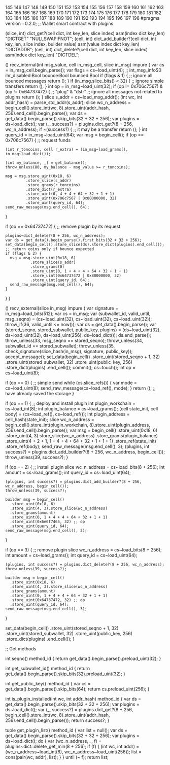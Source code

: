 145
146
147
148
149
150
151
152
153
154
155
156
157
158
159
160
161
162
163
164
165
166
167
168
169
170
171
172
173
174
175
176
177
178
179
180
181
182
183
184
185
186
187
188
189
190
191
192
193
194
195
196
197
198
#pragma version =0.2.0;
;; Wallet smart contract with plugins

(slice, int) dict_get?(cell dict, int key_len, slice index) asm(index dict key_len) "DICTGET" "NULLSWAPIFNOT";
(cell, int) dict_add_builder?(cell dict, int key_len, slice index, builder value) asm(value index dict key_len) "DICTADDB";
(cell, int) dict_delete?(cell dict, int key_len, slice index) asm(index dict key_len) "DICTDEL";

() recv_internal(int msg_value, cell in_msg_cell, slice in_msg) impure {
  var cs = in_msg_cell.begin_parse();
  var flags = cs~load_uint(4);  ;; int_msg_info$0 ihr_disabled:Bool bounce:Bool bounced:Bool
  if (flags & 1) {
    ;; ignore all bounced messages
    return ();
  }
  if (in_msg.slice_bits() < 32) {
    ;; ignore simple transfers
    return ();
  }
  int op = in_msg~load_uint(32);
  if (op != 0x706c7567) & (op != 0x64737472) { ;; "plug" & "dstr"
    ;; ignore all messages not related to plugins
    return ();
  }
  slice s_addr = cs~load_msg_addr();
  (int wc, int addr_hash) = parse_std_addr(s_addr);
  slice wc_n_address = begin_cell().store_int(wc, 8).store_uint(addr_hash, 256).end_cell().begin_parse();
  var ds = get_data().begin_parse().skip_bits(32 + 32 + 256);
  var plugins = ds~load_dict();
  var (_, success?) = plugins.dict_get?(8 + 256, wc_n_address);
  if ~(success?) {
    ;; it may be a transfer
    return ();
  }
  int query_id = in_msg~load_uint(64);
  var msg = begin_cell();
  if (op == 0x706c7567) { ;; request funds

    (int r_toncoins, cell r_extra) = (in_msg~load_grams(), in_msg~load_dict());

    [int my_balance, _] = get_balance();
    throw_unless(80, my_balance - msg_value >= r_toncoins);

    msg = msg.store_uint(0x18, 6)
             .store_slice(s_addr)
             .store_grams(r_toncoins)
             .store_dict(r_extra)
             .store_uint(0, 4 + 4 + 64 + 32 + 1 + 1)
             .store_uint(0x706c7567 | 0x80000000, 32)
             .store_uint(query_id, 64);
    send_raw_message(msg.end_cell(), 64);

  }

  if (op == 0x64737472) { ;; remove plugin by its request

    plugins~dict_delete?(8 + 256, wc_n_address);
    var ds = get_data().begin_parse().first_bits(32 + 32 + 256);
    set_data(begin_cell().store_slice(ds).store_dict(plugins).end_cell());
    ;; return coins only if bounce expected
    if (flags & 2) {
      msg = msg.store_uint(0x18, 6)
               .store_slice(s_addr)
               .store_grams(0)
               .store_uint(0, 1 + 4 + 4 + 64 + 32 + 1 + 1)
               .store_uint(0x64737472 | 0x80000000, 32)
               .store_uint(query_id, 64);
      send_raw_message(msg.end_cell(), 64);
    }
  }
}

() recv_external(slice in_msg) impure {
  var signature = in_msg~load_bits(512);
  var cs = in_msg;
  var (subwallet_id, valid_until, msg_seqno) = (cs~load_uint(32), cs~load_uint(32), cs~load_uint(32));
  throw_if(36, valid_until <= now());
  var ds = get_data().begin_parse();
  var (stored_seqno, stored_subwallet, public_key, plugins) = (ds~load_uint(32), ds~load_uint(32), ds~load_uint(256), ds~load_dict());
  ds.end_parse();
  throw_unless(33, msg_seqno == stored_seqno);
  throw_unless(34, subwallet_id == stored_subwallet);
  throw_unless(35, check_signature(slice_hash(in_msg), signature, public_key));
  accept_message();
  set_data(begin_cell()
    .store_uint(stored_seqno + 1, 32)
    .store_uint(stored_subwallet, 32)
    .store_uint(public_key, 256)
    .store_dict(plugins)
    .end_cell());
  commit();
  cs~touch();
  int op = cs~load_uint(8);

  if (op == 0) { ;; simple send
    while (cs.slice_refs()) {
      var mode = cs~load_uint(8);
      send_raw_message(cs~load_ref(), mode);
    }
    return (); ;; have already saved the storage
  }

  if (op == 1) { ;; deploy and install plugin
    int plugin_workchain = cs~load_int(8);
    int plugin_balance = cs~load_grams();
    (cell state_init, cell body) = (cs~load_ref(), cs~load_ref());
    int plugin_address = cell_hash(state_init);
    slice wc_n_address = begin_cell().store_int(plugin_workchain, 8).store_uint(plugin_address, 256).end_cell().begin_parse();
    var msg = begin_cell()
      .store_uint(0x18, 6)
      .store_uint(4, 3).store_slice(wc_n_address)
      .store_grams(plugin_balance)
      .store_uint(4 + 2 + 1, 1 + 4 + 4 + 64 + 32 + 1 + 1 + 1)
      .store_ref(state_init)
      .store_ref(body);
    send_raw_message(msg.end_cell(), 3);
    (plugins, int success?) = plugins.dict_add_builder?(8 + 256, wc_n_address, begin_cell());
    throw_unless(39, success?);
  }

  if (op == 2) { ;; install plugin
    slice wc_n_address = cs~load_bits(8 + 256);
    int amount = cs~load_grams();
    int query_id = cs~load_uint(64);

    (plugins, int success?) = plugins.dict_add_builder?(8 + 256, wc_n_address, begin_cell());
    throw_unless(39, success?);

    builder msg = begin_cell()
      .store_uint(0x18, 6)
      .store_uint(4, 3).store_slice(wc_n_address)
      .store_grams(amount)
      .store_uint(0, 1 + 4 + 4 + 64 + 32 + 1 + 1)
      .store_uint(0x6e6f7465, 32) ;; op
      .store_uint(query_id, 64);
    send_raw_message(msg.end_cell(), 3);
  }

  if (op == 3) { ;; remove plugin
    slice wc_n_address = cs~load_bits(8 + 256);
    int amount = cs~load_grams();
    int query_id = cs~load_uint(64);

    (plugins, int success?) = plugins.dict_delete?(8 + 256, wc_n_address);
    throw_unless(39, success?);

    builder msg = begin_cell()
      .store_uint(0x18, 6)
      .store_uint(4, 3).store_slice(wc_n_address)
      .store_grams(amount)
      .store_uint(0, 1 + 4 + 4 + 64 + 32 + 1 + 1)
      .store_uint(0x64737472, 32) ;; op
      .store_uint(query_id, 64);
    send_raw_message(msg.end_cell(), 3);
  }

  set_data(begin_cell()
    .store_uint(stored_seqno + 1, 32)
    .store_uint(stored_subwallet, 32)
    .store_uint(public_key, 256)
    .store_dict(plugins)
    .end_cell());
}

;; Get methods

int seqno() method_id {
  return get_data().begin_parse().preload_uint(32);
}

int get_subwallet_id() method_id {
  return get_data().begin_parse().skip_bits(32).preload_uint(32);
}

int get_public_key() method_id {
  var cs = get_data().begin_parse().skip_bits(64);
  return cs.preload_uint(256);
}

int is_plugin_installed(int wc, int addr_hash) method_id {
  var ds = get_data().begin_parse().skip_bits(32 + 32 + 256);
  var plugins = ds~load_dict();
  var (_, success?) = plugins.dict_get?(8 + 256, begin_cell().store_int(wc, 8).store_uint(addr_hash, 256).end_cell().begin_parse());
  return success?;
}

tuple get_plugin_list() method_id {
  var list = null();
  var ds = get_data().begin_parse().skip_bits(32 + 32 + 256);
  var plugins = ds~load_dict();
  do {
    var (wc_n_address, _, f) = plugins~dict::delete_get_min(8 + 256);
    if (f) {
      (int wc, int addr) = (wc_n_address~load_int(8), wc_n_address~load_uint(256));
      list = cons(pair(wc, addr), list);
    }
  } until (~ f);
  return list;
